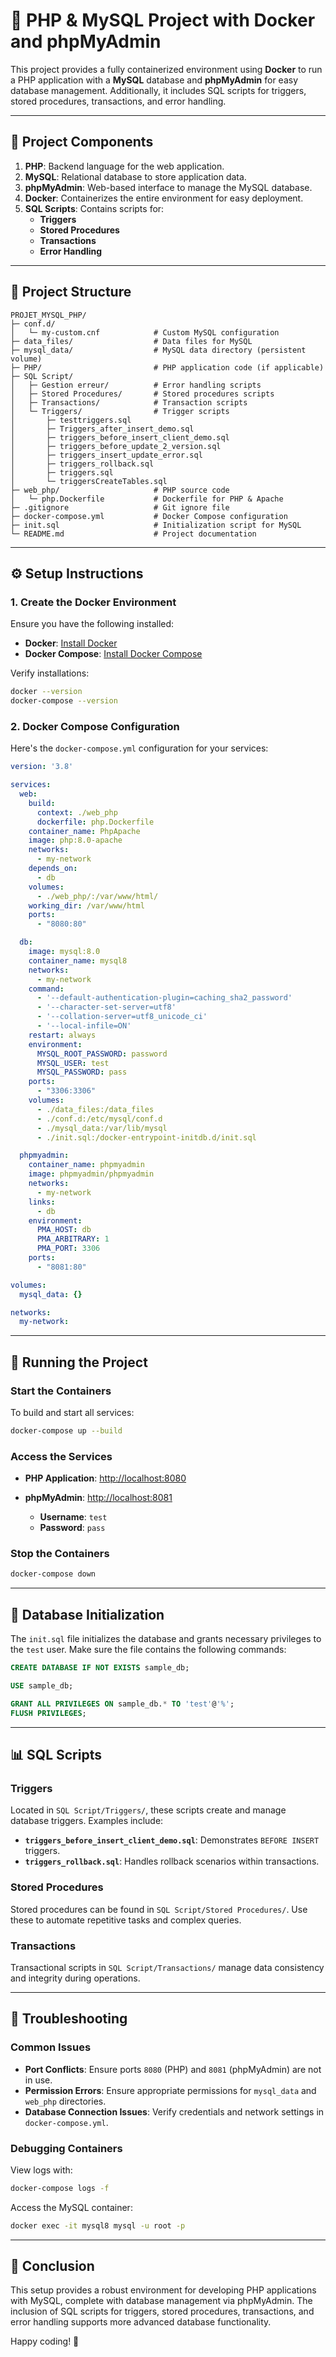 # 🚀 PHP & MySQL Project with Docker and phpMyAdmin

This project provides a fully containerized environment using **Docker** to run a PHP application with a **MySQL** database and **phpMyAdmin** for easy database management. Additionally, it includes SQL scripts for triggers, stored procedures, transactions, and error handling.

---

## 🧐 **Project Components**

1. **PHP**: Backend language for the web application.  
2. **MySQL**: Relational database to store application data.  
3. **phpMyAdmin**: Web-based interface to manage the MySQL database.  
4. **Docker**: Containerizes the entire environment for easy deployment.  
5. **SQL Scripts**: Contains scripts for:
   - **Triggers**  
   - **Stored Procedures**  
   - **Transactions**  
   - **Error Handling**  

---

## 📂 **Project Structure**

```plaintext
PROJET_MYSQL_PHP/
├─ conf.d/
│   └─ my-custom.cnf            # Custom MySQL configuration
├─ data_files/                  # Data files for MySQL
├─ mysql_data/                  # MySQL data directory (persistent volume)
├─ PHP/                         # PHP application code (if applicable)
├─ SQL Script/
│   ├─ Gestion erreur/          # Error handling scripts
│   ├─ Stored Procedures/       # Stored procedures scripts
│   ├─ Transactions/            # Transaction scripts
│   └─ Triggers/                # Trigger scripts
│       ├─ testtriggers.sql
│       ├─ Triggers_after_insert_demo.sql
│       ├─ triggers_before_insert_client_demo.sql
│       ├─ triggers_before_update_2_version.sql
│       ├─ triggers_insert_update_error.sql
│       ├─ triggers_rollback.sql
│       ├─ triggers.sql
│       └─ triggersCreateTables.sql
├─ web_php/                     # PHP source code
│   └─ php.Dockerfile           # Dockerfile for PHP & Apache
├─ .gitignore                   # Git ignore file
├─ docker-compose.yml           # Docker Compose configuration
├─ init.sql                     # Initialization script for MySQL
└─ README.md                    # Project documentation
```

---

## ⚙️ **Setup Instructions**

### 1. **Create the Docker Environment**

Ensure you have the following installed:

- **Docker**: [Install Docker](https://docs.docker.com/get-docker/)  
- **Docker Compose**: [Install Docker Compose](https://docs.docker.com/compose/install/)

Verify installations:

```bash
docker --version
docker-compose --version
```

### 2. **Docker Compose Configuration**

Here's the `docker-compose.yml` configuration for your services:

```yaml
version: '3.8'

services:
  web:
    build:
      context: ./web_php
      dockerfile: php.Dockerfile
    container_name: PhpApache
    image: php:8.0-apache
    networks:
      - my-network
    depends_on:
      - db
    volumes:
      - ./web_php/:/var/www/html/
    working_dir: /var/www/html
    ports:
      - "8080:80"

  db:
    image: mysql:8.0
    container_name: mysql8
    networks:
      - my-network
    command:
      - '--default-authentication-plugin=caching_sha2_password'
      - '--character-set-server=utf8'
      - '--collation-server=utf8_unicode_ci'
      - '--local-infile=ON'
    restart: always
    environment:
      MYSQL_ROOT_PASSWORD: password
      MYSQL_USER: test
      MYSQL_PASSWORD: pass
    ports:
      - "3306:3306"
    volumes:
      - ./data_files:/data_files
      - ./conf.d:/etc/mysql/conf.d
      - ./mysql_data:/var/lib/mysql
      - ./init.sql:/docker-entrypoint-initdb.d/init.sql

  phpmyadmin:
    container_name: phpmyadmin
    image: phpmyadmin/phpmyadmin
    networks:
      - my-network
    links:
      - db
    environment:
      PMA_HOST: db
      PMA_ARBITRARY: 1
      PMA_PORT: 3306
    ports:
      - "8081:80"

volumes:
  mysql_data: {}

networks:
  my-network:
```

---

## 🚀 **Running the Project**

### Start the Containers

To build and start all services:

```bash
docker-compose up --build
```

### Access the Services

- **PHP Application**: [http://localhost:8080](http://localhost:8080)  
- **phpMyAdmin**: [http://localhost:8081](http://localhost:8081)  

  - **Username**: `test`  
  - **Password**: `pass`

### Stop the Containers

```bash
docker-compose down
```

---

## 📂 **Database Initialization**

The `init.sql` file initializes the database and grants necessary privileges to the `test` user. Make sure the file contains the following commands:

```sql
CREATE DATABASE IF NOT EXISTS sample_db;

USE sample_db;

GRANT ALL PRIVILEGES ON sample_db.* TO 'test'@'%';
FLUSH PRIVILEGES;
```

---

## 📊 **SQL Scripts**

### Triggers

Located in `SQL Script/Triggers/`, these scripts create and manage database triggers. Examples include:

- **`triggers_before_insert_client_demo.sql`**: Demonstrates `BEFORE INSERT` triggers.  
- **`triggers_rollback.sql`**: Handles rollback scenarios within transactions.

### Stored Procedures

Stored procedures can be found in `SQL Script/Stored Procedures/`. Use these to automate repetitive tasks and complex queries.

### Transactions

Transactional scripts in `SQL Script/Transactions/` manage data consistency and integrity during operations.

---

## 🔧 **Troubleshooting**

### Common Issues

- **Port Conflicts**: Ensure ports `8080` (PHP) and `8081` (phpMyAdmin) are not in use.
- **Permission Errors**: Ensure appropriate permissions for `mysql_data` and `web_php` directories.
- **Database Connection Issues**: Verify credentials and network settings in `docker-compose.yml`.

### Debugging Containers

View logs with:

```bash
docker-compose logs -f
```

Access the MySQL container:

```bash
docker exec -it mysql8 mysql -u root -p
```

---

## 🎉 **Conclusion**

This setup provides a robust environment for developing PHP applications with MySQL, complete with database management via phpMyAdmin. The inclusion of SQL scripts for triggers, stored procedures, transactions, and error handling supports more advanced database functionality.

Happy coding! 🚀
